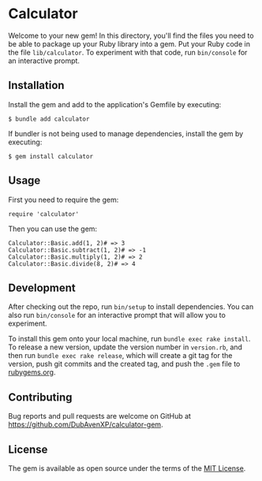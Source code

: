 # Calculator

Welcome to your new gem! In this directory, you'll find the files you need to be able to package up your Ruby library into a gem. Put your Ruby code in the file `lib/calculator`. To experiment with that code, run `bin/console` for an interactive prompt.

## Installation

Install the gem and add to the application's Gemfile by executing:

    $ bundle add calculator

If bundler is not being used to manage dependencies, install the gem by executing:

    $ gem install calculator

## Usage

First you need to require the gem:

    require 'calculator'

Then you can use the gem:

    Calculator::Basic.add(1, 2)# => 3
    Calculator::Basic.subtract(1, 2)# => -1
    Calculator::Basic.multiply(1, 2)# => 2
    Calculator::Basic.divide(8, 2)# => 4


## Development

After checking out the repo, run `bin/setup` to install dependencies. You can also run `bin/console` for an interactive prompt that will allow you to experiment.

To install this gem onto your local machine, run `bundle exec rake install`. To release a new version, update the version number in `version.rb`, and then run `bundle exec rake release`, which will create a git tag for the version, push git commits and the created tag, and push the `.gem` file to [rubygems.org](https://rubygems.org).

## Contributing

Bug reports and pull requests are welcome on GitHub at https://github.com/DubAvenXP/calculator-gem.

## License

The gem is available as open source under the terms of the [MIT License](https://opensource.org/licenses/MIT).
